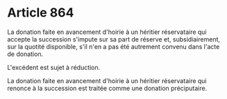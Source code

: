 # Article 864

La donation faite en avancement d'hoirie à un héritier réservataire qui accepte la succession s'impute sur sa part de réserve et, subsidiairement, sur la quotité disponible, s'il n'en a pas été autrement convenu dans l'acte de donation.

L'excédent est sujet à réduction.

La donation faite en avancement d'hoirie à un héritier réservataire qui renonce à la succession est traitée comme une donation préciputaire.
